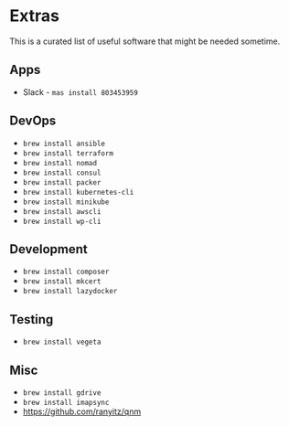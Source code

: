 # Extras

This is a curated list of useful software that might be needed sometime.

## Apps
- Slack - `mas install 803453959`

## DevOps
- `brew install ansible`
- `brew install terraform`
- `brew install nomad`
- `brew install consul`
- `brew install packer`
- `brew install kubernetes-cli`
- `brew install minikube`
- `brew install awscli`
- `brew install wp-cli`

## Development
- `brew install composer`
- `brew install mkcert`
- `brew install lazydocker`

## Testing
- `brew install vegeta`

## Misc
- `brew install gdrive`
- `brew install imapsync`
- https://github.com/ranyitz/qnm